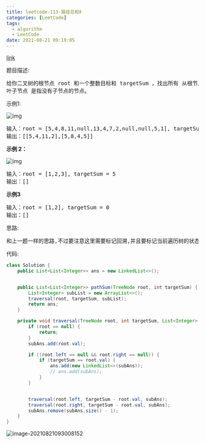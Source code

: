 ```yaml
---
title: leetcode-113-路径总和Ⅱ
categories: [LeetCode]
tags:
  - algorithm
  - LeetCode
date: 2021-08-21 09:19:05
---
```


[link](https://leetcode-cn.com/problems/path-sum-ii/)

题目描述:

<pre>
给你二叉树的根节点 root 和一个整数目标和 targetSum ，找出所有 从根节点到叶子节点 路径总和等于给定标和的路径。
叶子节点 是指没有子节点的节点。
</pre>

示例1:

![img](https://gitee.com/cao_ziqiang/img/raw/master/20210821092740.jpeg)

<pre>
输入：root = [5,4,8,11,null,13,4,7,2,null,null,5,1], targetSum = 22
输出：[[5,4,11,2],[5,8,4,5]]
</pre>

**示例 2：**

![img](https://gitee.com/cao_ziqiang/img/raw/master/20210821092800.jpeg)

<pre>
输入：root = [1,2,3], targetSum = 5
输出：[]
</pre>



**示例3**

<pre>
输入：root = [1,2], targetSum = 0
输出：[]
</pre>

思路:

<pre>
和上一题一样的思路,不过要注意这里需要标记回溯,并且要标记当前遍历树的状态
</pre>



代码:

```java
class Solution {
    public List<List<Integer>> ans = new LinkedList<>();


    public List<List<Integer>> pathSum(TreeNode root, int targetSum) {
        List<Integer> subList = new ArrayList<>();
        traversal(root, targetSum, subList);
        return ans;
    }

    private void traversal(TreeNode root, int targetSum, List<Integer> subAns) {
        if (root == null) {
            return;
        }
        subAns.add(root.val);

        if ((root.left == null && root.right == null)) {
            if (targetSum == root.val) {
                ans.add(new LinkedList<>(subAns));
                // ans.add(subAns);
            }
        }


        traversal(root.left, targetSum - root.val, subAns);
        traversal(root.right, targetSum - root.val, subAns);
        subAns.remove(subAns.size() - 1);
    }
}
```

![image-20210821093008152](https://gitee.com/cao_ziqiang/img/raw/master/20210821093008.png)

